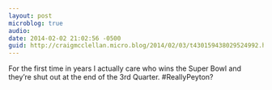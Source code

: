 ```yaml
---
layout: post
microblog: true
audio: 
date: 2014-02-02 21:02:56 -0500
guid: http://craigmcclellan.micro.blog/2014/02/03/t430159438029524992.html
---
```

For the first time in years I actually care who wins the Super Bowl and they’re shut out at the end of the 3rd Quarter. #ReallyPeyton?
